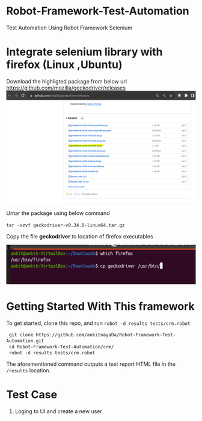 # Robot-Framework-Test-Automation
Test Automation Using Robot Framework Selenium

# Integrate selenium library with firefox (Linux ,Ubuntu)
Download the highligted package from below url
https://github.com/mozilla/geckodriver/releases
![img.png](img.png)

Untar the package using below command

`tar -xzvf geckodriver-v0.34.0-linux64.tar.gz`

Copy the file **geckodriver** to location of firefox executables

![img_1.png](img_1.png)

# Getting Started With This framework
To get started, clone this repo, and run `robot -d results tests/crm.robot`  

````
 git clone https://github.com/ankitnayaDa/Robot-Framework-Test-Automation.git
 cd Robot-Framework-Test-Automation/crm/
 robot -d results tests/crm.robot
````

The aforementioned command outputs a test report HTML file in the `/results` location.

# Test Case

1. Loging to UI and create a new user


